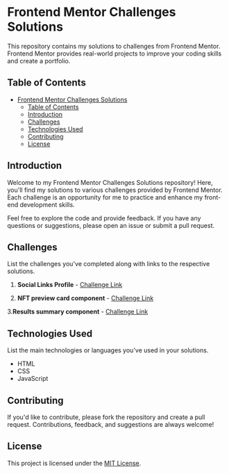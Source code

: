 # Frontend Mentor Challenges Solutions

This repository contains my solutions to challenges from Frontend Mentor. Frontend Mentor provides real-world projects to improve your coding skills and create a portfolio.

## Table of Contents

- [Frontend Mentor Challenges Solutions](#frontend-mentor-challenges-solutions)
  - [Table of Contents](#table-of-contents)
  - [Introduction](#introduction)
  - [Challenges](#challenges)
  - [Technologies Used](#technologies-used)
  - [Contributing](#contributing)
  - [License](#license)

## Introduction

Welcome to my Frontend Mentor Challenges Solutions repository! Here, you'll find my solutions to various challenges provided by Frontend Mentor. Each challenge is an opportunity for me to practice and enhance my front-end development skills.

Feel free to explore the code and provide feedback. If you have any questions or suggestions, please open an issue or submit a pull request.

## Challenges

List the challenges you've completed along with links to the respective solutions.

1. **Social Links Profile** - [Challenge Link](https://www.frontendmentor.io/challenges/social-links-profile-UG32l9m6dQ) 

2. **NFT preview card component** - [Challenge Link](https://www.frontendmentor.io/challenges/nft-preview-card-component-SbdUL_w0U) 

3.**Results summary component** - [Challenge Link](https://www.frontendmentor.io/challenges/results-summary-component-CE_K6s0maV) 

## Technologies Used

List the main technologies or languages you've used in your solutions.

- HTML
- CSS
- JavaScript



## Contributing

If you'd like to contribute, please fork the repository and create a pull request. Contributions, feedback, and suggestions are always welcome!

## License

This project is licensed under the [MIT License](LICENSE).
